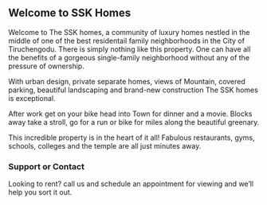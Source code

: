 ## Welcome to SSK Homes

Welcome to The SSK homes, a community of luxury homes nestled in the middle of one of the best residentail family neighborhoods in the City of Tiruchengodu. There is simply nothing like this property. One can have all the benefits of a gorgeous single-family neighborhood without any of the pressure of ownership. 

With urban design, private separate homes, views of Mountain, covered parking, beautiful landscaping and brand-new construction The SSK homes is exceptional. 

After work get on your bike head into Town for dinner and a movie. Blocks away take a stroll, go for a run or bike for miles along the beautiful greenary. 

This incredible property is in the heart of it all! Fabulous restaurants, gyms, schools, colleges and the temple are all just minutes away. 


### Support or Contact

Looking to rent? call us and schedule an appointment for viewing and we’ll help you sort it out.
